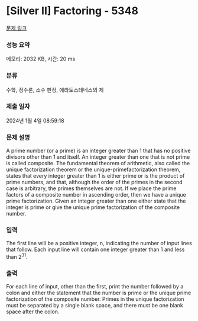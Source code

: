 # [Silver II] Factoring - 5348 

[문제 링크](https://www.acmicpc.net/problem/5348) 

### 성능 요약

메모리: 2032 KB, 시간: 20 ms

### 분류

수학, 정수론, 소수 판정, 에라토스테네스의 체

### 제출 일자

2024년 1월 4일 08:59:18

### 문제 설명

<p>A prime number (or a prime) is an integer greater than 1 that has no positive divisors other than 1 and itself. An integer greater than one that is not prime is called composite. The fundamental theorem of arithmetic, also called the unique factorization theorem or the unique-primefactorization theorem, states that every integer greater than 1 is either prime or is the product of prime numbers, and that, although the order of the primes in the second case is arbitrary, the primes themselves are not. If we place the prime factors of a composite number in ascending order, then we have a unique prime factorization. Given an integer greater than one either state that the integer is prime or give the unique prime factorization of the composite number.</p>

### 입력 

 <p>The first line will be a positive integer, n, indicating the number of input lines that follow. Each input line will contain one integer greater than 1 and less than 2<sup>31</sup>.</p>

### 출력 

 <p>For each line of input, other than the first, print the number followed by a colon and either the statement that the number is prime or the unique prime factorization of the composite number. Primes in the unique factorization must be separated by a single blank space, and there must be one blank space after the colon.</p>

